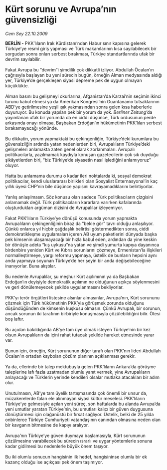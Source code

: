 # Kürt sorunu ve Avrupa’nın güvensizliği

*Cem Sey 22.10.2009*

<div class="yazi"><strong>BERLİN -</strong> PKK’lıların Irak Kürdistanı’ndan Habur sınır kapısına gelerek Türkiye’ye resmî giriş yapması ve Türk makamlarının kısa sayılabilecek bir sorgudan sonra onları serbest bırakması, Türkiye standartlarında ufak bir devrim sayılabilir. <br/><br/>Fakat Avrupa bu “devrim”i şimdilik çok dikkatli izliyor. Abdullah Öcalan’ın çağrısıyla başlayan bu yeni sürecin bugün, örneğin Alman medyasında aldığı yer, Türkiye’de gerçekleşen siyasi depreme pek de uygun olmayan küçüklükte. <br/><br/>Alman basını bu gelişmeyi okurlarına, Afganistan’da Karzai’nin seçimin ikinci turunu kabul etmesi ya da Amerikan Kongresi’nin Guantanamo tutsaklarının ABD’ye getirilmesine yeşil ışık yakmasından sonra gelen kısa haberlerle duyuruyor. Bu konuda yapılan pek bir yorum da yok. <i>Berliner Zeitung</i>’da yayımlanan ufak bir yorumda da en ciddi düşünce, Türk ordusunun perde arkasında onayı olmasa, Başbakan Erdoğan’ın hükümetinin PKK’lıları serbest bırakamayacağı yönünde. <br/><br/>Bu dikkatin, yorum yapmaktaki bu çekingenliğin, Türkiye’deki kurumlara bu güvensizliğin ardında yatan nedenlerden biri, Avrupalıların Türkiye’deki gelişmeleri anlamakta zaten genel olarak zorlanmaları. Avrupalı politikacılarla, yazılmamak kaydıyla konuşan gazetecilerin çok sık duyduğu şikâyetlerden biri, “biz Türkiye’de siyasetin nasıl işlediğini anlamıyoruz” oluyor. <br/><br/>Hatta bu anlamama durumu o kadar ileri noktalarda ki, sosyal demokrat politikacılar, kendi uluslararası birlikleri olan Sosyalist Enternasyonal’in kaç yıllık üyesi CHP’nin bile düşünce yapısını kavrayamadıklarını belirtiyorlar. <br/><br/>Yanlış anlaşılmasın. Söz konusu olan sadece Türk politikacıların çizgisini anlamamak değil. Türk politikacıların kararlara varırken kafalarında oluşturdukları argüman dizisini de Avrupalılar izleyemiyor. <br/><br/>Fakat PKK’lıların Türkiye’ye dönüşü konusunda yorum yapmakta Avrupalıların çekingenliğinin biraz da “bekle gör” tavrı olduğu anlaşılıyor. Çünkü onlarca yıl hiçbir çağdaşlık belirtisi göstermedikten sonra, ciddi demokratikleşme uygulamaları içeren AB uyum paketlerini dünyada başka pek kimsenin ulaşamayacağı bir hızla kabul eden, ardından da yine keskin bir dönüşle adeta “kış uykusu”na yatan ve şimdi yumurta kapıya dayanınca birdenbire yeniden Kürt ve Kıbrıs sorunlarını çözmeye, Ermenistan’la ilişkileri normalleştirmeye, yargı reformu yapmaya, üstelik de bunların hepsini aynı anda yapmaya soyunan Türkiye’de her şeyin bir anda değişebileceğine inanıyorlar. Buna alıştılar. <br/><br/>Bu nedenle Avrupalılar, şu meşhur Kürt açılımının ya da Başbakan Erdoğan’ın deyişiyle demokratik açılımın ne olduğunun açıkça söylenmesini ve geri dönülemeyecek şekilde uygulanmasını bekliyorlar. <br/><br/>PKK’yı terör örgütleri listesine alsınlar almasınlar, Avrupa’nın, Kürt sorununu çözmek için Türk hükümetinin PKK’yla görüşmek zorunda olduğunu düşündüğünden de kimsenin kuşkusu olmasın. Çünkü Avrupalı, bir sorunun, ancak sorunun iki tarafının birbiriyle konuşmasıyla çözülebildiğini bilir. Ötesi boş laftır. <br/><br/>Bu açıdan bakıldığında AB’ye tam üye olmak isteyen Türkiye’nin bir kez olsun Avrupalıların da içini rahat tutacak şekilde hareket etmesinde yarar var. <br/><br/>Bunun için, örneğin, Kürt sorununun diğer tarafı olan PKK’nın lideri Abdullah Öcalan’ın ortadan kaybolan çözüm planının açıklanması gerekir. <br/><br/>Ya da, ellerinde bir talep mektubuyla gelen PKK’lıların Ankara’da görüşme taleplerine lafı fazla uzatmadan olumlu yanıt vermek, yine Avrupalıların anlayacağı ve Türklerin yerinde kendileri olsalar mutlaka atacakları bir adım olur. <br/><br/>Unutulmasın, AB’ye tam üyelik tartışmasında çok önemli bir unsur da, müzakerelerde falan ele alınmayan siyasi kültür meselesi. PKK’lıların Türkiye’ye gelmesiyle açılan yeni süreç, son haftalarda bu alanda Avrupa’da yeni umutlar yaratan Türkiye’nin, bu umutları kalıcı bir güven duygusuna dönüştürmesi için olağanüstü bir fırsat sağlıyor. Üstelik, belki de 25 yılda onbinlerce Türkiye Cumhuriyeti vatandaşının canından olmasına neden olan bir kavganın bitmesine de kapıyı aralıyor. <br/><br/>Avrupa’nın Türkiye’ye güven duymaya başlamasıyla, Kürt sorununun çözülmesine varabilecek bu sürecin ısrarlı ve uygar yöntemlerle sonuna kadar gidilmesi bu nedenlerle büyük önem taşıyor. <br/><br/>Bu iki olumlu sonucun hangisinin ilk hedef, hangisininse olumlu bir ek kazanç olduğu ise açıkçası pek önem taşımıyor.
              </div>
